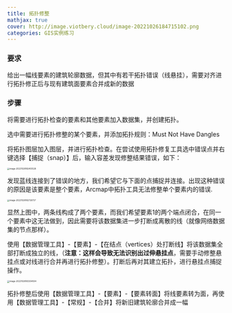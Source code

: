 ```yaml
---
title: 拓扑修整
mathjax: true
cover: http://image.viotbery.cloud/image-20221026184715102.png
categories: GIS实例练习
---
```

### 要求

给出一幅线要素的建筑轮廓数据，但其中有若干拓扑错误（线悬挂），需要对齐进行拓扑修正后与现有建筑面要素合并成新的数据

### 步骤

将需要进行拓扑检查的要素和其他要素加入数据集，并创建拓扑。

选中需要进行拓扑修整的某个要素，并添加拓扑规则：Must Not Have Dangles

将拓扑图层加入图层，并进行拓扑检查。在尝试使用拓扑修复工具选中错误点并右键选择【捕捉（snap）】后，输入容差发现修整结果错误，如下：

<img src="http://image.viotbery.cloud/image-20221028182455528.png" alt="image-20221028182455528" style="zoom:33%;" />

发现蓝线连接到了错误的地方，我们希望它与下面的点捕捉并连接。出现这种错误的原因是该要素是整个要素，Arcmap中拓扑工具无法修整单个要素内的错误.

<img src="http://image.viotbery.cloud/image-20221028182726737.png" alt="image-20221028182726737" style="zoom:33%;" />

显然上图中，两条线构成了两个要素，而我们希望要素1的两个端点闭合，在同一个要素中这无法做到，因此需要将该数据集进一步打断成离散的线（就像网络数据集的节点那样）。

使用【数据管理工具】-【要素】-【在结点（vertices）处打断线】将该数据集全部打断成独立的线，（**注意：这样会导致无法识别出过伸悬挂点**，需要手动修整悬挂点或对线进行合并再进行拓扑修整）。打断后再对其建立拓扑，进行悬挂点捕捉操作。

<img src="http://image.viotbery.cloud/image-20221028183304594.png" alt="image-20221028183304594" style="zoom:33%;" />

拓扑修整后使用【数据管理工具】-【要素】-【要素转面】将线要素转为面，再使用【数据管理工具】-【常规】-【合并】将新旧建筑轮廓合并成一幅




